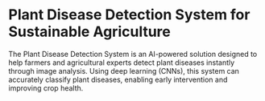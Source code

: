 # **Plant Disease Detection System for Sustainable Agriculture**
The Plant Disease Detection System is an AI-powered solution designed to help farmers and agricultural experts detect plant diseases instantly through image analysis. Using deep learning (CNNs), this system can accurately classify plant diseases, enabling early intervention and improving crop health.
